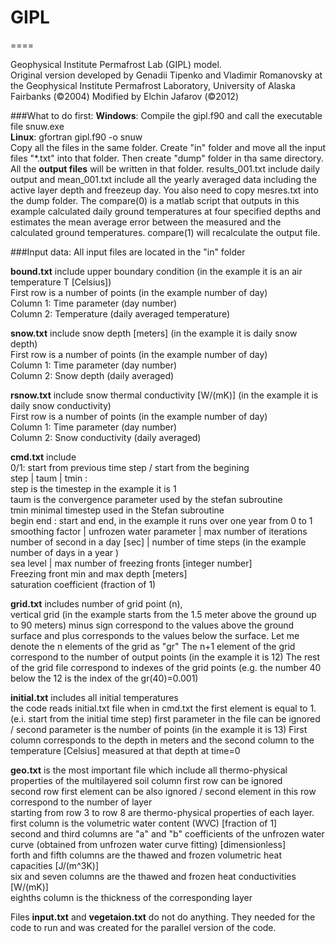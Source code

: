 # GIPL
====

Geophysical Institute Permafrost Lab (GIPL) model. <br />
Original version developed by Genadii Tipenko and Vladimir Romanovsky 
at the Geophysical Institute Permafrost Laboratory, University of Alaska Fairbanks (©2004) 
Modified by Elchin Jafarov (©2012)

###What to do first: 
**Windows**: Compile the gipl.f90 and call the executable file snuw.exe  <br />
**Linux**: gfortran gipl.f90 -o snuw  <br />
Copy all the files in the same folder. Create "in" folder and move all the input files "*.txt" into that folder. 
Then create "dump" folder in tha same directory. All the **output files** will be written in that folder.
results_001.txt include daily output and mean_001.txt include all the yearly averaged data including the active layer depth and 
freezeup day. You also need to copy mesres.txt into the dump folder. The compare(0) is a matlab script that outputs 
in this example calculated daily ground temperatures at four specified depths and estimates the mean average error between the measured and the 
calculated ground temperatures. compare(1) will recalculate the output file.


###Input data:
All input files are located in the "in" folder

**bound.txt** include upper boundary condition (in the example it is an air temperature T [Celsius])<br />
First row is a number of points (in the example number of day)<br />
Column 1: Time parameter (day number)<br />
Column 2: Temperature (daily averaged temperature)

**snow.txt** include snow depth [meters] (in the example it is daily snow depth)<br />
First row is a number of points (in the example number of day)<br />
Column 1: Time parameter (day number)<br />
Column 2: Snow depth (daily averaged)

**rsnow.txt** include snow thermal conductivity [W/(mK)] (in the example it is daily snow conductivity)<br />
First row is a number of points (in the example number of day) <br />
Column 1: Time parameter (day number)<br />
Column 2: Snow conductivity (daily averaged)

**cmd.txt** include <br />
0/1: start from previous time step / start from the begining<br />
step | taum | tmin : <br />
	step is the timestep in the example it is 1<br />
	taum is the convergence parameter used by the stefan subroutine <br />
	tmin minimal timestep used in the Stefan subroutine <br />
begin end : start and end, in the example it runs over one year from 0 to 1<br />
smoothing factor | unfrozen water parameter | max number of iterations<br />
number of second in a day [sec] | number of time steps (in the example number of days in a year )<br />
sea level | max number of freezing fronts [integer number]<br />
Freezing front min and max depth [meters]<br />
saturation coefficient (fraction of 1)<br />

**grid.txt** includes number of grid point (n), <br />
vertical grid (in the example starts from the 1.5 meter above the ground up to 90 meters) 
minus sign correspond to the values above the ground surface and plus corresponds to the values below the surface.
Let me denote the n elements of the grid as "gr"
The n+1 element of the grid correspond to the number of output points (in the example it is 12)
The rest of the grid file correspond to indexes of the grid points (e.g. the number 40 below the 12 is the index of the 
gr(40)=0.001)

**initial.txt** includes all initial temperatures <br />
the code reads initial.txt file when in cmd.txt the first element is equal to 1. (e.i. start from the initial time step)
first parameter in the file can be ignored / second parameter is the number of points (in the example it is 13)
First column corresponds to the depth in meters and the second column to the temperature [Celsius] measured at that depth at time=0

**geo.txt** is the most important file which include all thermo-physical properties of the multilayered soil column
first row can be ignored<br />
second row first element can be also ignored / second element in this row correspond to the number of layer <br />
starting from row 3 to row 8 are thermo-physical properties of each layer.<br />
first column is the volumetric water content (WVC) [fraction of 1]<br />
second and third columns are "a" and "b" coefficients of the unfrozen water curve (obtained from unfrozen water curve fitting) [dimensionless]<br />
forth and fifth columns are the thawed and frozen volumetric heat capacities [J/(m^3K)]<br />
six and seven columns are the thawed and frozen heat conductivities [W/(mK)]<br />
eighths column is the thickness of the corresponding layer<br />

Files **input.txt** and **vegetaion.txt** do not do anything. They needed for the code to run and was created for the parallel version of the code.



